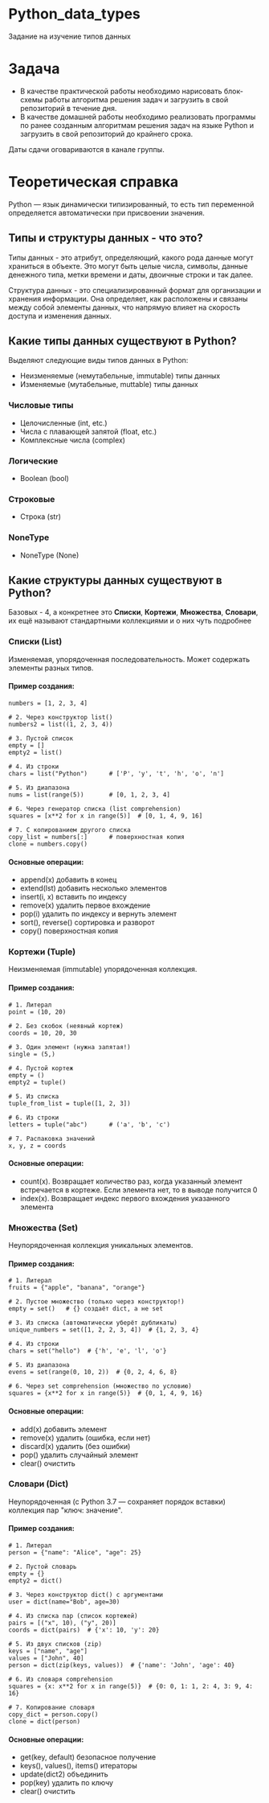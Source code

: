# Python_data_types
Задание на изучение типов данных

# Задача
- В качестве практической работы необходимо нарисовать блок-схемы работы алгоритма решения задач и загрузить в свой репозиторий в течение дня.
- В качестве домашней работы необходимо реализовать программы по ранее созданным алгоритмам решения задач на языке Python и загрузить в свой репозиторий до крайнего срока.

Даты сдачи оговариваются в канале группы.

# Теоретическая справка
Python — язык динамически типизированный, то есть тип переменной определяется автоматически при присвоении значения.


## Типы и структуры данных - что это?
Типы данных -  это атрибут, определяющий, какого рода данные могут храниться в объекте. Это могут быть целые числа, символы, данные денежного типа, метки времени и даты, двоичные строки и так далее.

Структура данных - это специализированный формат для организации и хранения информации. Она определяет, как расположены и связаны между собой элементы данных, что напрямую влияет на скорость доступа и изменения данных.

## Какие типы данных существуют в Python?
Выделяют следующие виды типов данных в Python:
* Неизменяемые (немутабельные, immutable) типы данных
* Изменяемые (мутабельные, muttable) типы данных

### Числовые типы
* Целочисленные (int, etc.)
* Числа с плавающей запятой (float, etc.)
* Комплексные числа (complex)

### Логические
* Boolean (bool)

### Строковые
* Строка (str)

### NoneType
* NoneType (None)


## Какие структуры данных существуют в Python?
Базовых - 4, а конкретнее это **Списки**, **Кортежи**, **Множества**, **Словари**, их ещё называют стандартными коллекциями и о них чуть подробнее
### Списки (List) 
Изменяемая, упорядоченная последовательность. Может содержать элементы разных типов.

#### Пример создания:
```
numbers = [1, 2, 3, 4]

# 2. Через конструктор list()
numbers2 = list((1, 2, 3, 4))

# 3. Пустой список
empty = []
empty2 = list()

# 4. Из строки
chars = list("Python")      # ['P', 'y', 't', 'h', 'o', 'n']

# 5. Из диапазона
nums = list(range(5))       # [0, 1, 2, 3, 4]

# 6. Через генератор списка (list comprehension)
squares = [x**2 for x in range(5)]  # [0, 1, 4, 9, 16]

# 7. С копированием другого списка
copy_list = numbers[:]      # поверхностная копия
clone = numbers.copy()
```

#### Основные операции:
* append(x)	добавить в конец
* extend(lst)	добавить несколько элементов
* insert(i, x)	вставить по индексу
* remove(x)	удалить первое вхождение
* pop(i)	удалить по индексу и вернуть элемент
* sort(), reverse()	сортировка и разворот
* copy()	поверхностная копия

### Кортежи (Tuple)
Неизменяемая (immutable) упорядоченная коллекция.

#### Пример создания:
```
# 1. Литерал
point = (10, 20)

# 2. Без скобок (неявный кортеж)
coords = 10, 20, 30

# 3. Один элемент (нужна запятая!)
single = (5,)

# 4. Пустой кортеж
empty = ()
empty2 = tuple()

# 5. Из списка
tuple_from_list = tuple([1, 2, 3])

# 6. Из строки
letters = tuple("abc")      # ('a', 'b', 'c')

# 7. Распаковка значений
x, y, z = coords
```

#### Основные операции:
* count(х). Возвращает количество раз, когда указанный элемент встречается в кортеже. Если элемента нет, то в выводе получится 0
* index(х). Возвращает индекс первого вхождения указанного элемента

### Множества (Set)
Неупорядоченная коллекция уникальных элементов.

#### Пример создания:
```
# 1. Литерал
fruits = {"apple", "banana", "orange"}

# 2. Пустое множество (только через конструктор!)
empty = set()   # {} создаёт dict, а не set

# 3. Из списка (автоматически уберёт дубликаты)
unique_numbers = set([1, 2, 2, 3, 4])  # {1, 2, 3, 4}

# 4. Из строки
chars = set("hello")  # {'h', 'e', 'l', 'o'}

# 5. Из диапазона
evens = set(range(0, 10, 2))  # {0, 2, 4, 6, 8}

# 6. Через set comprehension (множество по условию)
squares = {x**2 for x in range(5)}  # {0, 1, 4, 9, 16}
```

#### Основные операции:
* add(x)	добавить элемент
* remove(x)	удалить (ошибка, если нет)
* discard(x)	удалить (без ошибки)
* pop()	удалить случайный элемент
* clear()	очистить

### Словари (Dict)
Неупорядоченная (с Python 3.7 — сохраняет порядок вставки) коллекция пар "ключ: значение".

#### Пример создания:
```
# 1. Литерал
person = {"name": "Alice", "age": 25}

# 2. Пустой словарь
empty = {}
empty2 = dict()

# 3. Через конструктор dict() с аргументами
user = dict(name="Bob", age=30)

# 4. Из списка пар (список кортежей)
pairs = [("x", 10), ("y", 20)]
coords = dict(pairs)  # {'x': 10, 'y': 20}

# 5. Из двух списков (zip)
keys = ["name", "age"]
values = ["John", 40]
person = dict(zip(keys, values))  # {'name': 'John', 'age': 40}

# 6. Из словаря comprehension
squares = {x: x**2 for x in range(5)}  # {0: 0, 1: 1, 2: 4, 3: 9, 4: 16}

# 7. Копирование словаря
copy_dict = person.copy()
clone = dict(person)
```

#### Основные операции:
* get(key, default)	безопасное получение
* keys(), values(), items()	итераторы
* update(dict2)	объединить
* pop(key)	удалить по ключу
* clear()	очистить
